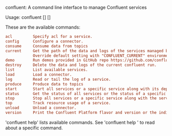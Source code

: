 



confluent: A command line interface to manage Confluent services

Usage: confluent <command> [<subcommand>] [<parameters>]

These are the available commands:

```ini
acl         Specify acl for a service.
config      Configure a connector.
consume     Consume data from topics
current     Get the path of the data and logs of the services managed by the current confluent run.
            Override default setting with "CONFLUENT_CURRENT" environment variable.
demo        Run demos provided in GitHub repo https://github.com/confluentinc/examples
destroy     Delete the data and logs of the current confluent run.
list        List available services.
load        Load a connector.
log         Read or tail the log of a service.
produce     Produce data to topics
start       Start all services or a specific service along with its dependencies
status      Get the status of all services or the status of a specific service along with its dependencies.
stop        Stop all services or a specific service along with the services depending on it.
top         Track resource usage of a service.
unload      Unload a connector.
version     Print the Confluent Platform flavor and version or the individual version of a service.
```

'confluent help' lists available commands. See 'confluent help <command>' to read about a
specific command.